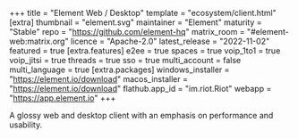 +++
title = "Element Web / Desktop"
template = "ecosystem/client.html"
[extra]
thumbnail = "element.svg"
maintainer = "Element"
maturity = "Stable"
repo = "https://github.com/element-hq"
matrix_room = "#element-web:matrix.org"
licence = "Apache-2.0"
latest_release = "2022-11-02"
featured = true
[extra.features]
e2ee = true
spaces = true
voip_1to1 = true
voip_jitsi = true
threads = true
sso = true
multi_account = false
multi_language = true
[extra.packages]
windows_installer = "https://element.io/download"
macos_installer = "https://element.io/download"
flathub.app_id = "im.riot.Riot"
webapp = "https://app.element.io"
+++

A glossy web and desktop client with an emphasis on performance and usability.
